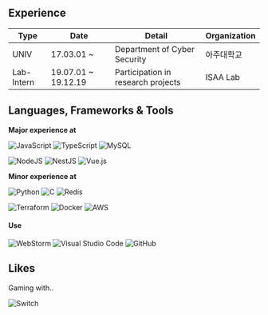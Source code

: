## Experience

|Type|Date|Detail|Organization|
|---|---|---|---|
|UNIV|17.03.01 ~ |Department of Cyber Security|아주대학교|
|Lab-Intern|19.07.01 ~ 19.12.19|Participation in research projects|ISAA Lab|


## Languages, Frameworks & Tools

**Major experience at**

![JavaScript](https://img.shields.io/badge/javascript-%23323330.svg?style=for-the-badge&logo=javascript&logoColor=%23F7DF1E)
![TypeScript](https://img.shields.io/badge/typescript-%23007ACC.svg?style=for-the-badge&logo=typescript&logoColor=white)
![MySQL](https://img.shields.io/badge/mysql-%2300f.svg?style=for-the-badge&logo=mysql&logoColor=white)

![NodeJS](https://img.shields.io/badge/node.js-6DA55F?style=for-the-badge&logo=node.js&logoColor=white)
![NestJS](https://img.shields.io/badge/nestjs-%23E0234E.svg?style=for-the-badge&logo=nestjs&logoColor=white)
![Vue.js](https://img.shields.io/badge/vuejs-%2335495e.svg?style=for-the-badge&logo=vuedotjs&logoColor=%234FC08D)

**Minor experience at**

![Python](https://img.shields.io/badge/python-3670A0?style=for-the-badge&logo=python&logoColor=ffdd54)
![C](https://img.shields.io/badge/c-%2300599C.svg?style=for-the-badge&logo=c&logoColor=white)
![Redis](https://img.shields.io/badge/redis-%23DD0031.svg?style=for-the-badge&logo=redis&logoColor=white)

![Terraform](https://img.shields.io/badge/terraform-%235835CC.svg?style=for-the-badge&logo=terraform&logoColor=white)
![Docker](https://img.shields.io/badge/docker-%230db7ed.svg?style=for-the-badge&logo=docker&logoColor=white)
![AWS](https://img.shields.io/badge/AWS-%23FF9900.svg?style=for-the-badge&logo=amazon-aws&logoColor=white)

#### Use

![WebStorm](https://img.shields.io/badge/WebStorm-000000?style=for-the-badge&logo=WebStorm&logoColor=white)
![Visual Studio Code](https://img.shields.io/badge/Visual_Studio_Code-0078D4?style=for-the-badge&logo=visual%20studio%20code&logoColor=white)
![GitHub](https://img.shields.io/badge/github-%23121011.svg?style=for-the-badge&logo=github&logoColor=white)

## Likes

Gaming with..

![Switch](https://img.shields.io/badge/Switch-E60012?style=for-the-badge&logo=nintendo-switch&logoColor=white)
